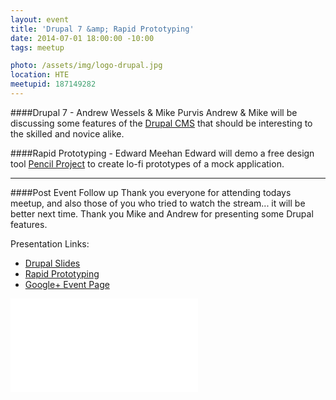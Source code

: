 ```yaml
---
layout: event
title: 'Drupal 7 &amp; Rapid Prototyping'
date: 2014-07-01 18:00:00 -10:00
tags: meetup

photo: /assets/img/logo-drupal.jpg
location: HTE
meetupid: 187149282
---
```


####Drupal 7 - Andrew Wessels & Mike Purvis 
Andrew & Mike will be discussing some features of the [Drupal CMS](https://www.drupal.org/) that should be interesting to the skilled and novice alike. 

####Rapid Prototyping - Edward Meehan 
Edward will demo a free design tool [Pencil Project](http://pencil.evolus.vn/) to create lo-fi prototypes of a mock application.

---

####Post Event Follow up
Thank you everyone for attending todays meetup, and also those of you who tried to watch the stream... it will be better next time. Thank you Mike and Andrew for presenting some Drupal features.

Presentation Links:

* [Drupal Slides](http://www.slideshare.net/EdwardMeehan/drupal-presentation-38188482)
* [Rapid Prototyping](http://www.slideshare.net/EdwardMeehan/rapid-prototype-demo-36540590)
* [Google+ Event Page](https://plus.google.com/events/chla41gpjeljjk5d5pmoqsb01gg)

<div class="embed-responsive embed-responsive-16by9">
  <iframe class="embed-responsive-item" src="//www.youtube.com/embed/wnTFJeIX1co?list=UUykBSD24KQQ1ocNbrHhirzQ" frameborder="0" allowfullscreen></iframe>
</div>


